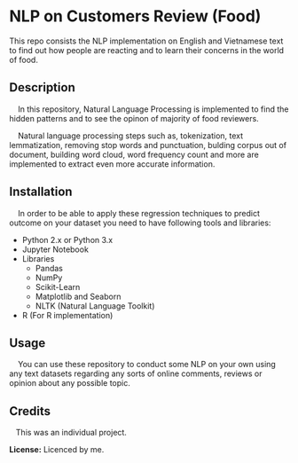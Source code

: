 # NLP on Customers Review (Food)
This repo consists the NLP implementation on English and Vietnamese text to find out how people are reacting and to learn their concerns in the world of food.

## Description
&nbsp;&nbsp;&nbsp;&nbsp;In this repository, Natural Language Processing is implemented to find the hidden patterns and to see the opinon of majority of food reviewers. 

&nbsp;&nbsp;&nbsp;&nbsp;Natural language processing steps such as, tokenization, text lemmatization, removing stop words and punctuation, bulding corpus out of document, building word cloud, word frequency count and more are implemented to extract even more accurate information. 

## Installation 
&nbsp;&nbsp;&nbsp;&nbsp;In order to be able to apply these regression techniques to predict outcome on your dataset you need to have following tools and libraries:
  * Python 2.x or Python 3.x
  * Jupyter Notebook
  * Libraries
    * Pandas
    * NumPy
    * Scikit-Learn
    * Matplotlib and Seaborn
    * NLTK (Natural Language Toolkit)
  * R (For R implementation)

## Usage
&nbsp;&nbsp;&nbsp;&nbsp;You can use these repository to conduct some NLP on your own using any text datasets regarding any sorts of online comments, reviews or opinion about any possible topic.

## Credits 
&nbsp;&nbsp;&nbsp;This was an individual project.

**License:** Licenced by me.




